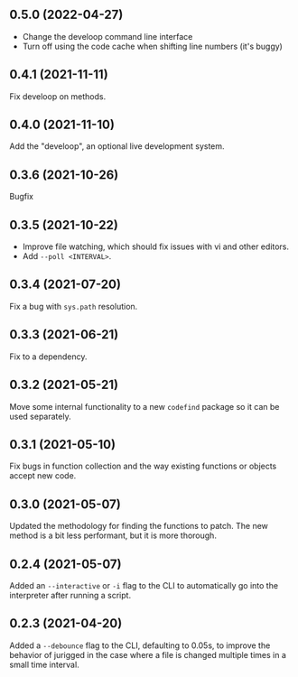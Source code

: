 
## 0.5.0 (2022-04-27)

* Change the develoop command line interface
* Turn off using the code cache when shifting line numbers (it's buggy)

## 0.4.1 (2021-11-11)

Fix develoop on methods.

## 0.4.0 (2021-11-10)

Add the "develoop", an optional live development system.

## 0.3.6 (2021-10-26)

Bugfix

## 0.3.5 (2021-10-22)

* Improve file watching, which should fix issues with vi and other editors.
* Add `--poll <INTERVAL>`.

## 0.3.4 (2021-07-20)

Fix a bug with `sys.path` resolution.

## 0.3.3 (2021-06-21)

Fix to a dependency.

## 0.3.2 (2021-05-21)

Move some internal functionality to a new `codefind` package so it can be used separately.

## 0.3.1 (2021-05-10)

Fix bugs in function collection and the way existing functions or objects accept new code.

## 0.3.0 (2021-05-07)

Updated the methodology for finding the functions to patch. The new method is a bit less performant, but it is more thorough.

## 0.2.4 (2021-05-07)

Added an `--interactive` or `-i` flag to the CLI to automatically go into the interpreter after running a script.

## 0.2.3 (2021-04-20)

Added a `--debounce` flag to the CLI, defaulting to 0.05s, to improve the behavior of jurigged in the case where a file is changed multiple times in a small time interval.
